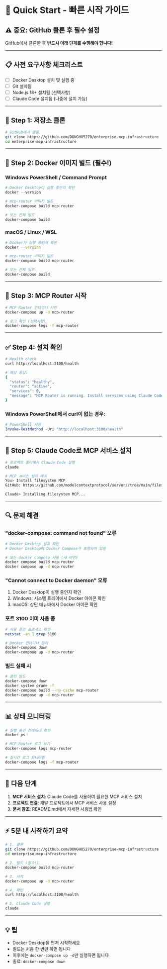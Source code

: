 # 🚀 Quick Start - 빠른 시작 가이드

## ⚠️ **중요: GitHub 클론 후 필수 설정**

GitHub에서 클론한 후 **반드시 아래 단계를 수행해야 합니다!**

---

## 📋 **사전 요구사항 체크리스트**

- [ ] Docker Desktop 설치 및 실행 중
- [ ] Git 설치됨
- [ ] Node.js 18+ 설치됨 (선택사항)
- [ ] Claude Code 설치됨 (나중에 설치 가능)

---

## 🎯 **Step 1: 저장소 클론**

```bash
# GitHub에서 클론
git clone https://github.com/DONGHO5270/enterprise-mcp-infrastructure
cd enterprise-mcp-infrastructure
```

---

## 🔧 **Step 2: Docker 이미지 빌드 (필수!)**

### **Windows PowerShell / Command Prompt**
```powershell
# Docker Desktop이 실행 중인지 확인
docker --version

# mcp-router 이미지 빌드
docker-compose build mcp-router

# 또는 전체 빌드
docker-compose build
```

### **macOS / Linux / WSL**
```bash
# Docker가 실행 중인지 확인
docker --version

# mcp-router 이미지 빌드
docker-compose build mcp-router

# 또는 전체 빌드
docker-compose build
```

---

## 🚀 **Step 3: MCP Router 시작**

```bash
# MCP Router 컨테이너 시작
docker-compose up -d mcp-router

# 로그 확인 (선택사항)
docker-compose logs -f mcp-router
```

---

## ✅ **Step 4: 설치 확인**

```bash
# Health check
curl http://localhost:3100/health

# 예상 응답:
{
  "status": "healthy",
  "router": "active",
  "services": 0,
  "message": "MCP Router is running. Install services using Claude Code."
}
```

### Windows PowerShell에서 curl이 없는 경우:
```powershell
# PowerShell 사용
Invoke-RestMethod -Uri "http://localhost:3100/health"
```

---

## 🎉 **Step 5: Claude Code로 MCP 서비스 설치**

```bash
# 프로젝트 폴더에서 Claude Code 실행
claude

# MCP 서비스 설치 예시
You> Install filesystem MCP
GitHub: https://github.com/modelcontextprotocol/servers/tree/main/filesystem

Claude> Installing filesystem MCP...
```

---

## 🔍 **문제 해결**

### **"docker-compose: command not found" 오류**
```bash
# Docker Desktop 설치 확인
# Docker Desktop에 Docker Compose가 포함되어 있음

# 또는 docker compose 사용 (새 버전)
docker compose build mcp-router
docker compose up -d mcp-router
```

### **"Cannot connect to Docker daemon" 오류**
1. Docker Desktop이 실행 중인지 확인
2. Windows: 시스템 트레이에서 Docker 아이콘 확인
3. macOS: 상단 메뉴바에서 Docker 아이콘 확인

### **포트 3100 이미 사용 중**
```bash
# 사용 중인 프로세스 확인
netstat -an | grep 3100

# Docker 컨테이너 정리
docker-compose down
docker-compose up -d mcp-router
```

### **빌드 실패 시**
```bash
# 클린 빌드
docker-compose down
docker system prune -f
docker-compose build --no-cache mcp-router
docker-compose up -d mcp-router
```

---

## 📊 **상태 모니터링**

```bash
# 실행 중인 컨테이너 확인
docker ps

# MCP Router 로그 보기
docker-compose logs mcp-router

# 실시간 로그 모니터링
docker-compose logs -f mcp-router
```

---

## 🎯 **다음 단계**

1. **MCP 서비스 설치**: Claude Code를 사용하여 필요한 MCP 서비스 설치
2. **프로젝트 연결**: 개발 프로젝트에서 MCP 서비스 사용 설정
3. **문서 참조**: README.md에서 자세한 사용법 확인

---

## ⚡ **5분 내 시작하기 요약**

```bash
# 1. 클론
git clone https://github.com/DONGHO5270/enterprise-mcp-infrastructure
cd enterprise-mcp-infrastructure

# 2. 빌드 (필수!)
docker-compose build mcp-router

# 3. 시작
docker-compose up -d mcp-router

# 4. 확인
curl http://localhost:3100/health

# 5. Claude Code 실행
claude
```

---

## 💡 **팁**

- Docker Desktop을 먼저 시작하세요
- 빌드는 처음 한 번만 하면 됩니다
- 이후에는 `docker-compose up -d`만 실행하면 됩니다
- 종료: `docker-compose down`